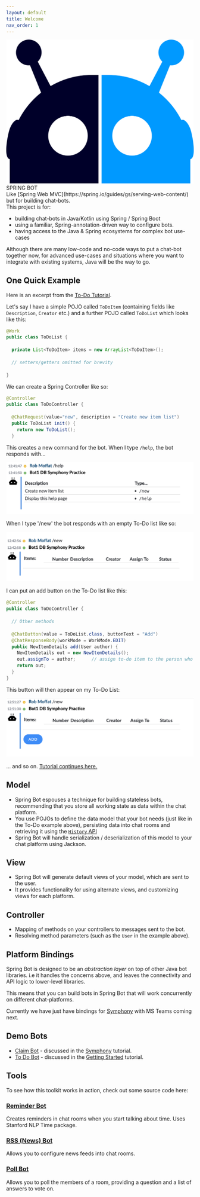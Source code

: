 ```yaml
---
layout: default
title: Welcome
nav_order: 1
---
```


<section class="front-page-top">
  <div class="logo-surround">
    <div class="logo-image">
      <img src="assets/images/logo.svg" title="Bot Logo" />
    </div>
    <div class="logo-title"><span class="logo-spring">SPRING</span><span class="logo-bot"> BOT</span></div>
  </div>
</section>

<section class="front-page-alt" markdown="1">
  <aside markdown="1">
  Like [Spring Web MVC](https://spring.io/guides/gs/serving-web-content/) but for building chat-bots. 
  </aside>

  <div markdown="1">
  This project is for:
  
   - building chat-bots in Java/Kotlin using Spring / Spring Boot
   - using a familiar, Spring-annotation-driven way to configure bots.
   - having access to the Java & Spring ecosystems for complex bot use-cases 
   
  Although there are many low-code and no-code ways to put a chat-bot together now, for advanced use-cases and situations where you want to integrate with existing systems, Java will be the way to go.   
  
  </div>
</section>

<section class="front-page" markdown="1">
 
 
# One Quick Example


Here is an excerpt from the [To-Do Tutorial]().  

Let's say I have a simple POJO called `ToDoItem` (containing fields like `Description`, `Creator` etc.) and a further POJO called `ToDoList` which looks like this:

```java
@Work
public class ToDoList {

  private List<ToDoItem> items = new ArrayList<ToDoItem>();

  // setters/getters omitted for brevity
  
}
```

We can create a Spring Controller like so:

```java
@Controller
public class ToDoController {

  @ChatRequest(value="new", description = "Create new item list")
  public ToDoList init() {
    return new ToDoList();
  }

```

This creates a new command for the bot.  When I type `/help`, the bot responds with...

![Help Page](/assets/images/index/help.png)

When I type '/new' the bot responds with an empty To-Do list like so:

![Empty To-Do list](/assets/images/index/new.png)

I can put an add button on the To-Do list like this:

```java
@Controller
public class ToDoController {
  
  // Other methods
  
  @ChatButton(value = ToDoList.class, buttonText = "Add")
  @ChatResponseBody(workMode = WorkMode.EDIT)
  public NewItemDetails add(User author) {
    NewItemDetails out = new NewItemDetails();
    out.assignTo = author;      // assign to-do item to the person who clicked the button
    return out;
  }
}
```

This button will then appear on my To-Do List:

![Add Button](/assets/images/index/add.png)

... and so on. [Tutorial continues here.](getting-started.md)

</section>

<section class="front-page-alt" markdown="1">

<aside markdown="1>
# MVC For Bots

Spring Bot has similar logic to Spring Web MVC, in that it handles the MVC (Model, View, Controller) pattern for your code.
</aside>

<div markdown="1">

## Model

- Spring Bot espouses a technique for building stateless bots, recommending that you store all working state as data within the chat platform. 
- You use POJOs to define the data model that your bot needs (just like in the To-Do example above), persisting data into chat rooms and retrieving it using the [`History` API](reference.md#history)
- Spring Bot will handle serialization / deserialization of this model to your chat platform using Jackson.

## View

 - Spring Bot will generate default views of your model, which are sent to the user. 
 - It provides functionality for using alternate views, and customizing views for each platform.
 
## Controller

 - Mapping of methods on your controllers to messages sent to the bot.
 - Resolving method parameters (such as the `User` in the example above).
 
</div>

</section>

<section class="front-page" markdown="1">

# Platform Bindings

Spring Bot is designed to be an _abstraction layer_ on top of other Java bot libraries.  i.e it handles the concerns above, and leaves the connectivity and API logic to lower-level libraries.  

This means that you can build bots in Spring Bot that will work concurrently on different chat-platforms.

Currently we have just have bindings for [Symphony](symphony.md) with MS Teams coming next.

</section>


<section class="front-page-alt" markdown="1">

<aside markdown="1">

## Demo Bots

- [Claim Bot](https://github.com/finos/symphony-java-toolkit/tree/master/demos/claim-bot)  - discussed in the [Symphony](symphony.md) tutorial.
- [To Do Bot](https://github.com/finos/symphony-java-toolkit/tree/master/demos/todo-bot)  - discussed in the [Getting Started](getting-started) tutorial.

</aside>

<div markdown="1">

## Tools

To see how this toolkit works in action, check out some source code here:

### [Reminder Bot](https://github.com/finos/symphony-java-toolkit/tree/master/tools/reminder-bot)

Creates reminders in chat rooms when you start talking about time.  Uses Stanford NLP Time package.

### [RSS (News) Bot](https://github.com/finos/symphony-java-toolkit/tree/master/tools/rss-bot)

Allows you to configure news feeds into chat rooms.

### [Poll Bot](https://github.com/finos/symphony-java-toolkit/tree/master/tools/poll-bot)

Allows you to poll the members of a room, providing a question and a list of answers to vote on.

</div>

</section>



